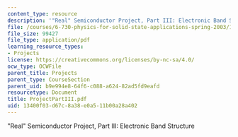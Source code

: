 ```yaml
---
content_type: resource
description: '"Real" Semiconductor Project, Part III: Electronic Band Structure'
file: /courses/6-730-physics-for-solid-state-applications-spring-2003/13400f03d67c8a38e0a511b00a28a402_ProjectPartIII.pdf
file_size: 99427
file_type: application/pdf
learning_resource_types:
- Projects
license: https://creativecommons.org/licenses/by-nc-sa/4.0/
ocw_type: OCWFile
parent_title: Projects
parent_type: CourseSection
parent_uid: b9e994e8-64f6-c088-a624-82ad5fd9eafd
resourcetype: Document
title: ProjectPartIII.pdf
uid: 13400f03-d67c-8a38-e0a5-11b00a28a402
---
```

"Real" Semiconductor Project, Part III: Electronic Band Structure